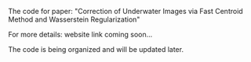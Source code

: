 The code for paper: "Correction of Underwater Images via Fast Centroid Method and Wasserstein Regularization"

For more details: website link coming soon...

The code is being organized and will be updated later.

